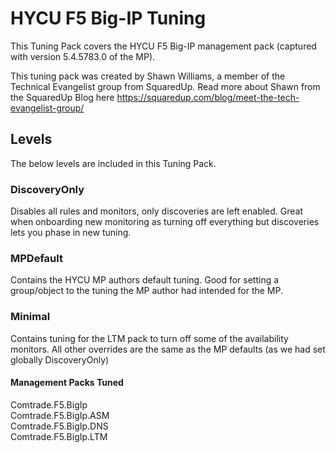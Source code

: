 # HYCU F5 Big-IP Tuning

This Tuning Pack covers the HYCU F5 Big-IP management pack (captured with version 5.4.5783.0 of the MP).  

This tuning pack was created by Shawn Williams, a member of the Technical Evangelist group from SquaredUp.  Read more about Shawn from the SquaredUp Blog here <https://squaredup.com/blog/meet-the-tech-evangelist-group/>  

## Levels

The below levels are included in this Tuning Pack.

### DiscoveryOnly

Disables all rules and monitors, only discoveries are left enabled. Great when onboarding new monitoring as turning off everything but discoveries lets you phase in new tuning.

### MPDefault

Contains the HYCU MP authors default tuning. Good for setting a group/object to the tuning the MP author had intended for the MP.

### Minimal

Contains tuning for the LTM pack to turn off some of the availability monitors. All other overrides are the same as the MP defaults (as we had set globally DiscoveryOnly)

#### Management Packs Tuned

Comtrade.F5.BigIp  
Comtrade.F5.BigIp.ASM  
Comtrade.F5.BigIp.DNS  
Comtrade.F5.BigIp.LTM  
